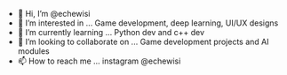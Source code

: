 - 👋 Hi, I’m @echewisi
- 👀 I’m interested in ... Game development, deep learning, UI/UX designs
- 🌱 I’m currently learning ... Python dev and c++ dev
- 💞️ I’m looking to collaborate on ... Game development projects and AI modules
- 📫 How to reach me ... instagram @echewisi

<!---
echewisi/echewisi is a ✨ special ✨ repository because its `README.md` (this file) appears on your GitHub profile.
You can click the Preview link to take a look at your changes.
--->

